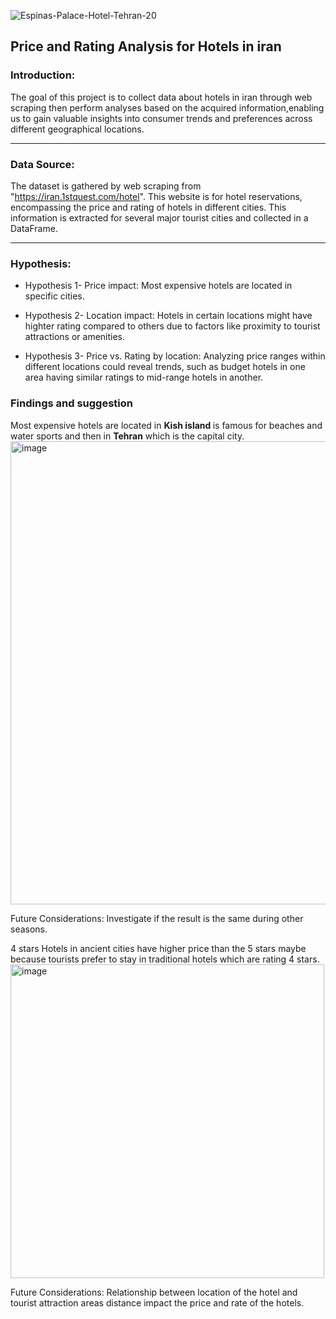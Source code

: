 
![Espinas-Palace-Hotel-Tehran-20](https://github.com/Negar86/Project1/assets/160590005/97111bc7-13ee-43ca-9e0f-b7e619b4d470)

## Price and Rating Analysis for Hotels in iran

### Introduction:   
The goal of this project is to collect data about hotels in iran through web scraping then perform analyses based on the acquired information,enabling us to gain valuable insights into consumer trends and preferences across different geographical locations.

---
### Data Source:
The dataset is gathered by web scraping from "https://iran.1stquest.com/hotel". This website is for hotel reservations, encompassing the price and rating of hotels in different cities. This information is extracted for several major tourist cities and collected in a DataFrame.

---
### Hypothesis:
- Hypothesis 1- Price impact: Most expensive hotels are located in specific cities.

- Hypothesis 2- Location impact: Hotels in certain locations might have highter rating compared to others due to factors like proximity to tourist attractions or amenities.

- Hypothesis 3- Price vs. Rating by location: 
Analyzing price ranges within different locations could reveal trends, such as budget hotels in one area having similar ratings to mid-range hotels in another.

### Findings and suggestion   
Most expensive hotels are located in <b> Kish island </b> is famous for beaches and water sports and then in <b>Tehran</b> which is the capital city.  
<img width="741" alt="image" src="https://github.com/Negar86/Project1/assets/160590005/d8964e3f-40a9-40bc-8c33-6e3c91ea6add">

Future Considerations: Investigate if the result is the same during other seasons.


4 stars Hotels in ancient cities have higher price than the 5 stars maybe because tourists prefer to stay in traditional hotels which are rating 4 stars. 
<img width="502" alt="image" src="https://github.com/Negar86/Project1/assets/160590005/2562f14e-74b5-4e37-a7a1-b38b4a04a6b2">

Future Considerations: Relationship between location of the hotel and tourist attraction areas distance impact the price and rate of the hotels.



